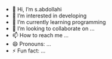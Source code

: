 - 👋 Hi, I’m s.abdollahi
- 👀 I’m interested in developing
- 🌱 I’m currently learning programming
- 💞️ I’m looking to collaborate on ...
- 📫 How to reach me ...
- 😄 Pronouns: ...
- ⚡ Fun fact: ...

<!---
sabdollahi1383/sabdollahi1383 is a ✨ special ✨ repository because its `README.md` (this file) appears on your GitHub profile.
You can click the Preview link to take a look at your changes.
--->
